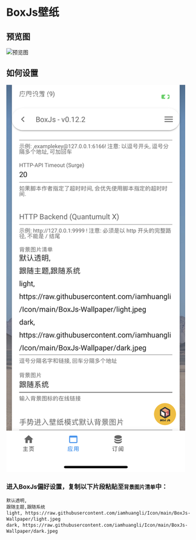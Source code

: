 # BoxJs壁纸
## 预览图
![预览图](https://github.com/iamhuangli/Icon/blob/main/BoxJs-Wallpaper/preview.png)
## 如何设置
![如何设置](https://github.com/iamhuangli/Icon/blob/main/BoxJs-Wallpaper/howtoset.png)
### 进入BoxJs偏好设置，复制以下片段粘贴至`背景图片清单`中：
```
默认透明,
跟随主题,跟随系统
light, https://raw.githubusercontent.com/iamhuangli/Icon/main/BoxJs-Wallpaper/light.jpeg
dark, https://raw.githubusercontent.com/iamhuangli/Icon/main/BoxJs-Wallpaper/dark.jpeg
```
